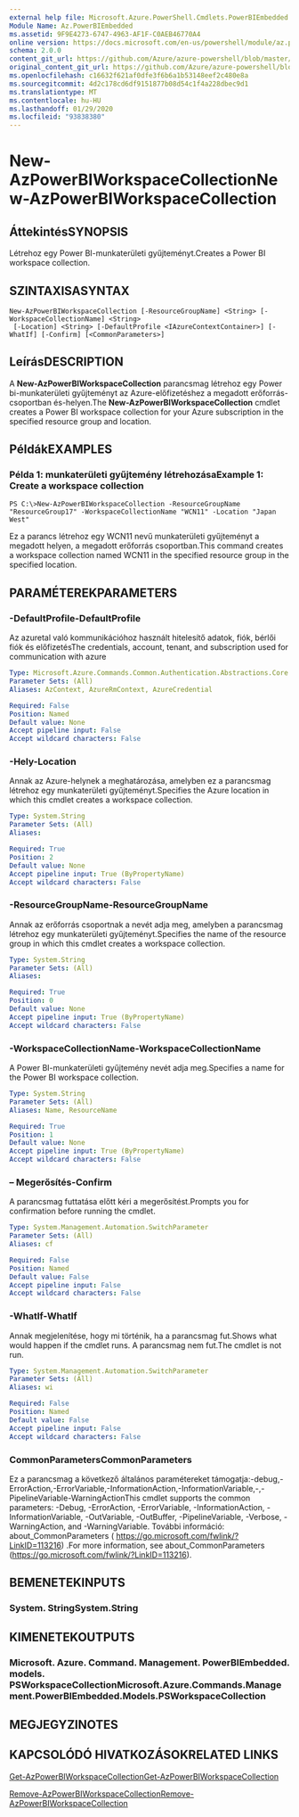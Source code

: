 ```yaml
---
external help file: Microsoft.Azure.PowerShell.Cmdlets.PowerBIEmbedded.dll-Help.xml
Module Name: Az.PowerBIEmbedded
ms.assetid: 9F9E4273-6747-4963-AF1F-C0AEB46770A4
online version: https://docs.microsoft.com/en-us/powershell/module/az.powerbiembedded/new-azpowerbiworkspacecollection
schema: 2.0.0
content_git_url: https://github.com/Azure/azure-powershell/blob/master/src/PowerBIEmbedded/PowerBIEmbedded/help/New-AzPowerBIWorkspaceCollection.md
original_content_git_url: https://github.com/Azure/azure-powershell/blob/master/src/PowerBIEmbedded/PowerBIEmbedded/help/New-AzPowerBIWorkspaceCollection.md
ms.openlocfilehash: c16632f621af0dfe3f6b6a1b53148eef2c480e8a
ms.sourcegitcommit: 4d2c178cd6df9151877b08d54c1f4a228dbec9d1
ms.translationtype: MT
ms.contentlocale: hu-HU
ms.lasthandoff: 01/29/2020
ms.locfileid: "93838380"
---
```

# <span data-ttu-id="5d354-101">New-AzPowerBIWorkspaceCollection</span><span class="sxs-lookup"><span data-stu-id="5d354-101">New-AzPowerBIWorkspaceCollection</span></span>

## <span data-ttu-id="5d354-102">Áttekintés</span><span class="sxs-lookup"><span data-stu-id="5d354-102">SYNOPSIS</span></span>
<span data-ttu-id="5d354-103">Létrehoz egy Power BI-munkaterületi gyűjteményt.</span><span class="sxs-lookup"><span data-stu-id="5d354-103">Creates a Power BI workspace collection.</span></span>

## <span data-ttu-id="5d354-104">SZINTAXISA</span><span class="sxs-lookup"><span data-stu-id="5d354-104">SYNTAX</span></span>

```
New-AzPowerBIWorkspaceCollection [-ResourceGroupName] <String> [-WorkspaceCollectionName] <String>
 [-Location] <String> [-DefaultProfile <IAzureContextContainer>] [-WhatIf] [-Confirm] [<CommonParameters>]
```

## <span data-ttu-id="5d354-105">Leírás</span><span class="sxs-lookup"><span data-stu-id="5d354-105">DESCRIPTION</span></span>
<span data-ttu-id="5d354-106">A **New-AzPowerBIWorkspaceCollection** parancsmag létrehoz egy Power bi-munkaterületi gyűjteményt az Azure-előfizetéshez a megadott erőforrás-csoportban és-helyen.</span><span class="sxs-lookup"><span data-stu-id="5d354-106">The **New-AzPowerBIWorkspaceCollection** cmdlet creates a Power BI workspace collection for your Azure subscription in the specified resource group and location.</span></span>

## <span data-ttu-id="5d354-107">Példák</span><span class="sxs-lookup"><span data-stu-id="5d354-107">EXAMPLES</span></span>

### <span data-ttu-id="5d354-108">Példa 1: munkaterületi gyűjtemény létrehozása</span><span class="sxs-lookup"><span data-stu-id="5d354-108">Example 1: Create a workspace collection</span></span>
```
PS C:\>New-AzPowerBIWorkspaceCollection -ResourceGroupName "ResourceGroup17" -WorkspaceCollectionName "WCN11" -Location "Japan West"
```

<span data-ttu-id="5d354-109">Ez a parancs létrehoz egy WCN11 nevű munkaterületi gyűjteményt a megadott helyen, a megadott erőforrás csoportban.</span><span class="sxs-lookup"><span data-stu-id="5d354-109">This command creates a workspace collection named WCN11 in the specified resource group in the specified location.</span></span>

## <span data-ttu-id="5d354-110">PARAMÉTEREK</span><span class="sxs-lookup"><span data-stu-id="5d354-110">PARAMETERS</span></span>

### <span data-ttu-id="5d354-111">-DefaultProfile</span><span class="sxs-lookup"><span data-stu-id="5d354-111">-DefaultProfile</span></span>
<span data-ttu-id="5d354-112">Az azuretal való kommunikációhoz használt hitelesítő adatok, fiók, bérlői fiók és előfizetés</span><span class="sxs-lookup"><span data-stu-id="5d354-112">The credentials, account, tenant, and subscription used for communication with azure</span></span>

```yaml
Type: Microsoft.Azure.Commands.Common.Authentication.Abstractions.Core.IAzureContextContainer
Parameter Sets: (All)
Aliases: AzContext, AzureRmContext, AzureCredential

Required: False
Position: Named
Default value: None
Accept pipeline input: False
Accept wildcard characters: False
```

### <span data-ttu-id="5d354-113">-Hely</span><span class="sxs-lookup"><span data-stu-id="5d354-113">-Location</span></span>
<span data-ttu-id="5d354-114">Annak az Azure-helynek a meghatározása, amelyben ez a parancsmag létrehoz egy munkaterületi gyűjteményt.</span><span class="sxs-lookup"><span data-stu-id="5d354-114">Specifies the Azure location in which this cmdlet creates a workspace collection.</span></span>

```yaml
Type: System.String
Parameter Sets: (All)
Aliases:

Required: True
Position: 2
Default value: None
Accept pipeline input: True (ByPropertyName)
Accept wildcard characters: False
```

### <span data-ttu-id="5d354-115">-ResourceGroupName</span><span class="sxs-lookup"><span data-stu-id="5d354-115">-ResourceGroupName</span></span>
<span data-ttu-id="5d354-116">Annak az erőforrás csoportnak a nevét adja meg, amelyben a parancsmag létrehoz egy munkaterületi gyűjteményt.</span><span class="sxs-lookup"><span data-stu-id="5d354-116">Specifies the name of the resource group in which this cmdlet creates a workspace collection.</span></span>

```yaml
Type: System.String
Parameter Sets: (All)
Aliases:

Required: True
Position: 0
Default value: None
Accept pipeline input: True (ByPropertyName)
Accept wildcard characters: False
```

### <span data-ttu-id="5d354-117">-WorkspaceCollectionName</span><span class="sxs-lookup"><span data-stu-id="5d354-117">-WorkspaceCollectionName</span></span>
<span data-ttu-id="5d354-118">A Power BI-munkaterületi gyűjtemény nevét adja meg.</span><span class="sxs-lookup"><span data-stu-id="5d354-118">Specifies a name for the Power BI workspace collection.</span></span>

```yaml
Type: System.String
Parameter Sets: (All)
Aliases: Name, ResourceName

Required: True
Position: 1
Default value: None
Accept pipeline input: True (ByPropertyName)
Accept wildcard characters: False
```

### <span data-ttu-id="5d354-119">– Megerősítés</span><span class="sxs-lookup"><span data-stu-id="5d354-119">-Confirm</span></span>
<span data-ttu-id="5d354-120">A parancsmag futtatása előtt kéri a megerősítést.</span><span class="sxs-lookup"><span data-stu-id="5d354-120">Prompts you for confirmation before running the cmdlet.</span></span>

```yaml
Type: System.Management.Automation.SwitchParameter
Parameter Sets: (All)
Aliases: cf

Required: False
Position: Named
Default value: False
Accept pipeline input: False
Accept wildcard characters: False
```

### <span data-ttu-id="5d354-121">-WhatIf</span><span class="sxs-lookup"><span data-stu-id="5d354-121">-WhatIf</span></span>
<span data-ttu-id="5d354-122">Annak megjelenítése, hogy mi történik, ha a parancsmag fut.</span><span class="sxs-lookup"><span data-stu-id="5d354-122">Shows what would happen if the cmdlet runs.</span></span>
<span data-ttu-id="5d354-123">A parancsmag nem fut.</span><span class="sxs-lookup"><span data-stu-id="5d354-123">The cmdlet is not run.</span></span>

```yaml
Type: System.Management.Automation.SwitchParameter
Parameter Sets: (All)
Aliases: wi

Required: False
Position: Named
Default value: False
Accept pipeline input: False
Accept wildcard characters: False
```

### <span data-ttu-id="5d354-124">CommonParameters</span><span class="sxs-lookup"><span data-stu-id="5d354-124">CommonParameters</span></span>
<span data-ttu-id="5d354-125">Ez a parancsmag a következő általános paramétereket támogatja:-debug,-ErrorAction,-ErrorVariable,-InformationAction,-InformationVariable,-,-PipelineVariable-WarningAction</span><span class="sxs-lookup"><span data-stu-id="5d354-125">This cmdlet supports the common parameters: -Debug, -ErrorAction, -ErrorVariable, -InformationAction, -InformationVariable, -OutVariable, -OutBuffer, -PipelineVariable, -Verbose, -WarningAction, and -WarningVariable.</span></span> <span data-ttu-id="5d354-126">További információ: about_CommonParameters ( https://go.microsoft.com/fwlink/?LinkID=113216) .</span><span class="sxs-lookup"><span data-stu-id="5d354-126">For more information, see about_CommonParameters (https://go.microsoft.com/fwlink/?LinkID=113216).</span></span>

## <span data-ttu-id="5d354-127">BEMENETEK</span><span class="sxs-lookup"><span data-stu-id="5d354-127">INPUTS</span></span>

### <span data-ttu-id="5d354-128">System. String</span><span class="sxs-lookup"><span data-stu-id="5d354-128">System.String</span></span>

## <span data-ttu-id="5d354-129">KIMENETEK</span><span class="sxs-lookup"><span data-stu-id="5d354-129">OUTPUTS</span></span>

### <span data-ttu-id="5d354-130">Microsoft. Azure. Command. Management. PowerBIEmbedded. models. PSWorkspaceCollection</span><span class="sxs-lookup"><span data-stu-id="5d354-130">Microsoft.Azure.Commands.Management.PowerBIEmbedded.Models.PSWorkspaceCollection</span></span>

## <span data-ttu-id="5d354-131">MEGJEGYZI</span><span class="sxs-lookup"><span data-stu-id="5d354-131">NOTES</span></span>

## <span data-ttu-id="5d354-132">KAPCSOLÓDÓ HIVATKOZÁSOK</span><span class="sxs-lookup"><span data-stu-id="5d354-132">RELATED LINKS</span></span>

[<span data-ttu-id="5d354-133">Get-AzPowerBIWorkspaceCollection</span><span class="sxs-lookup"><span data-stu-id="5d354-133">Get-AzPowerBIWorkspaceCollection</span></span>](./Get-AzPowerBIWorkspaceCollection.md)

[<span data-ttu-id="5d354-134">Remove-AzPowerBIWorkspaceCollection</span><span class="sxs-lookup"><span data-stu-id="5d354-134">Remove-AzPowerBIWorkspaceCollection</span></span>](./Remove-AzPowerBIWorkspaceCollection.md)


